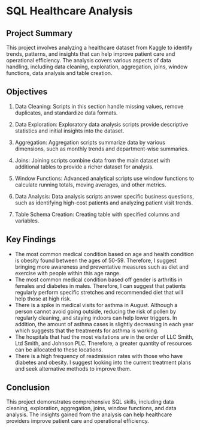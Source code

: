 # **SQL Healthcare Analysis** 

## **Project Summary** <br />
This project involves analyzing a healthcare dataset from Kaggle to identify trends, patterns, and insights that can help improve patient care and operational efficiency. The analysis covers various aspects of data handling, including data cleaning, exploration, aggregation, joins, window functions, data analysis and table creation.

## **Objectives** <br />
1. Data Cleaning: Scripts in this section handle missing values, remove duplicates, and standardize data formats.

2. Data Exploration: Exploratory data analysis scripts provide descriptive statistics and initial insights into the dataset.

3. Aggregation: Aggregation scripts summarize data by various dimensions, such as monthly trends and department-wise summaries.

4. Joins: Joining scripts combine data from the main dataset with additional tables to provide a richer dataset for analysis.

5. Window Functions: Advanced analytical scripts use window functions to calculate running totals, moving averages, and other metrics.

6. Data Analysis: Data analysis scripts answer specific business questions, such as identifying high-cost patients and analyzing patient visit trends.

7. Table Schema Creation: Creating table with specified columns and variables. 

## **Key Findings** <br />
- The most common medical condition based on age and health condition is obesity found between the ages of 50-59. Therefore, I suggest bringing more awareness and preventative measures such as diet and exercise with people within this age range.
- The most common medical condition based off gender is arthritis in females and diabetes in males. Therefore, I can suggest that patients regularly perform specific stretches and recommended diet that will help those at high risk.
- There is a spike in medical visits for asthma in August. Although a person cannot avoid going outside, reducing the risk of pollen by regularly cleaning, and staying indoors can help lower triggers. In addition, the amount of asthma cases is slightly decreasing in each year which suggests that the treatments for asthma is working.
- The hospitals that had the most visitations are in the order of LLC Smith, Ltd Smith, and Johnson PLC. Therefore, a greater quantity of resources can be allocated to these locations.
- There is a high frequency of readmission rates with those who have diabetes and obesity. I suggest looking into the current treatment plans and seek alternative methods to improve them. 

## **Conclusion** <br />
This project demonstrates comprehensive SQL skills, including data cleaning, exploration, aggregation, joins, window functions, and data analysis. The insights gained from the analysis can help healthcare providers improve patient care and operational efficiency.
